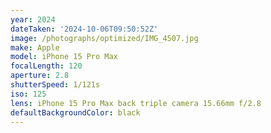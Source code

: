 ```yaml
---
year: 2024
dateTaken: '2024-10-06T09:50:52Z'
image: /photographs/optimized/IMG_4507.jpg
make: Apple
model: iPhone 15 Pro Max
focalLength: 120
aperture: 2.8
shutterSpeed: 1/121s
iso: 125
lens: iPhone 15 Pro Max back triple camera 15.66mm f/2.8
defaultBackgroundColor: black
---
```

